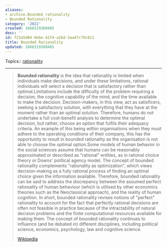 ```yaml
---
aliases:
- archive.Bounded rationality
- Bounded Rationality
category: '2022'
created: 1666319360465
desc: ''
id: f23a5d04-9ebe-41f4-a26d-3aa47c79c611
title: Bounded Rationality
updated: 1666319360465
---
```

   
Topics::  [rationality](../topics/rationality.md)   
   
   
---   
   
> **Bounded rationality** is the idea that rationality is limited when individuals make decisions, and under these limitations, rational individuals will select a decision that is satisfactory rather than optimal.Limitations include the difficulty of the problem requiring a decision, the cognitive capability of the mind, and the time available to make the decision. Decision-makers, in this view, act as satisficers, seeking a satisfactory solution, with everything that they have at the moment rather than an optimal solution. Therefore, humans do not undertake a full cost-benefit analysis to determine the optimal decision, but rather, choose an option that fulfils their adequacy criteria. An example of this being within organisations when they must adhere to the operating conditions of their company, this has the opportunity to result in bounded rationality as the organisation is not able to choose the optimal option.Some models of human behavior in the social sciences assume that humans can be reasonably approximated or described as "rational" entities, as in rational choice theory or Downs' political agency model. The concept of bounded rationality complements "rationality as optimization", which views decision-making as a fully rational process of finding an optimal choice given the information available. Therefore, bounded rationality can be said to address the discrepancy between the assumed perfect rationality of human behaviour (which is utilised by other economics theories such as the Neoclassical approach), and the reality of human cognition.  In short, bounded rationality revises notions of "perfect" rationality to account for the fact that perfectly rational decisions are often not feasible in practice because of the intractability of natural decision problems and the finite computational resources available for making them. The concept of bounded rationality continues to influence (and be debated in) different disciplines, including political science, economics, psychology, law and cognitive science.   
>   
> [Wikipedia](https://en.wikipedia.org/wiki/Bounded%20rationality)